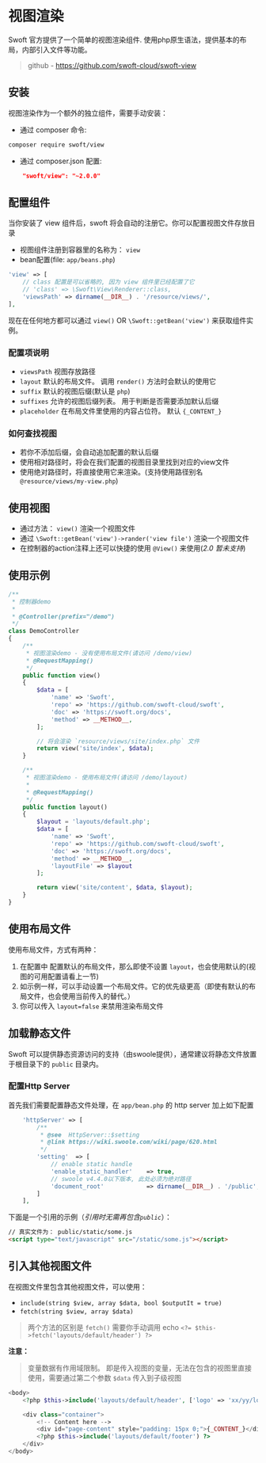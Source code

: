 # 视图渲染

Swoft 官方提供了一个简单的视图渲染组件. 使用php原生语法，提供基本的布局，内部引入文件等功能。

> github - https://github.com/swoft-cloud/swoft-view

## 安装

视图渲染作为一个额外的独立组件，需要手动安装：

- 通过 composer 命令:

```bash
composer require swoft/view
```

- 通过 composer.json 配置:

```json
    "swoft/view": "~2.0.0"
```

## 配置组件

当你安装了 view 组件后，swoft 将会自动的注册它。你可以配置视图文件存放目录

- 视图组件注册到容器里的名称为： `view`
- bean配置(file: `app/beans.php`)

```php
'view' => [
    // class 配置是可以省略的, 因为 view 组件里已经配置了它
    // 'class' => \Swoft\View\Renderer::class,
    'viewsPath' => dirname(__DIR__) . '/resource/views/',
],
```

现在在任何地方都可以通过 `view()` OR `\Swoft::getBean('view')` 来获取组件实例。

### 配置项说明

- `viewsPath` 视图存放路径
- `layout` 默认的布局文件。 调用 `render()` 方法时会默认的使用它
- `suffix` 默认的视图后缀(默认是 `php`)
- `suffixes` 允许的视图后缀列表。 用于判断是否需要添加默认后缀
- `placeholder` 在布局文件里使用的内容占位符。 默认 `{_CONTENT_}`

### 如何查找视图

- 若你不添加后缀，会自动追加配置的默认后缀
- 使用相对路径时，将会在我们配置的视图目录里找到对应的view文件
- 使用绝对路径时，将直接使用它来渲染。(支持使用路径别名 `@resource/views/my-view.php`)

## 使用视图

- 通过方法： `view()` 渲染一个视图文件
- 通过 `\Swoft::getBean('view')->rander('view file')` 渲染一个视图文件
- 在控制器的action注释上还可以快捷的使用 `@View()` 来使用(_2.0 暂未支持_)

## 使用示例

```php
/**
 * 控制器demo
 *
 * @Controller(prefix="/demo")
 */
class DemoController
{
    /**
     * 视图渲染demo - 没有使用布局文件(请访问 /demo/view)
     * @RequestMapping()
     */
    public function view()
    {
        $data = [
            'name' => 'Swoft',
            'repo' => 'https://github.com/swoft-cloud/swoft',
            'doc' => 'https://swoft.org/docs',
            'method' => __METHOD__,
        ];

        // 将会渲染 `resource/views/site/index.php` 文件
        return view('site/index', $data);
    }

    /**
     * 视图渲染demo - 使用布局文件(请访问 /demo/layout)
     *
     * @RequestMapping()
     */
    public function layout()
    {
        $layout = 'layouts/default.php';
        $data = [
            'name' => 'Swoft',
            'repo' => 'https://github.com/swoft-cloud/swoft',
            'doc' => 'https://swoft.org/docs',
            'method' => __METHOD__,
            'layoutFile' => $layout
        ];

        return view('site/content', $data, $layout);
    }
}
```

## 使用布局文件

使用布局文件，方式有两种：

1. 在配置中 配置默认的布局文件，那么即使不设置 `layout`，也会使用默认的(视图的可用配置请看上一节)
2. 如示例一样，可以手动设置一个布局文件。它的优先级更高（即使有默认的布局文件，也会使用当前传入的替代。）
3. 你可以传入 `layout=false` 来禁用渲染布局文件

## 加载静态文件

Swoft 可以提供静态资源访问的支持（由swoole提供），通常建议将静态文件放置于根目录下的 `public` 目录内。

### 配置Http Server

首先我们需要配置静态文件处理，在 `app/bean.php` 的 http server 加上如下配置

```php
    'httpServer' => [
        /**
         * @see  HttpServer::$setting
         * @link https://wiki.swoole.com/wiki/page/620.html
         */
        'setting'  => [
            // enable static handle
            'enable_static_handler'    => true,
            // swoole v4.4.0以下版本, 此处必须为绝对路径
            'document_root'            => dirname(__DIR__) . '/public',
        ]
    ],
```

下面是一个引用的示例（_引用时无需再包含`public`_）：

```html
// 真实文件为： public/static/some.js
<script type="text/javascript" src="/static/some.js"></script>
```

## 引入其他视图文件

在视图文件里包含其他视图文件，可以使用：

- `include(string $view, array $data, bool $outputIt = true)`
- `fetch(string $view, array $data)`

> 两个方法的区别是 `fetch()` 需要你手动调用 echo `<?= $this->fetch('layouts/default/header') ?>`

**注意：**

> 变量数据有作用域限制。 即是传入视图的变量，无法在包含的视图里直接使用，需要通过第二个参数 `$data` 传入到子级视图

```php
<body>
    <?php $this->include('layouts/default/header', ['logo' => 'xx/yy/logo.jpg']) ?>

    <div class="container">
        <!-- Content here -->
        <div id="page-content" style="padding: 15px 0;">{_CONTENT_}</div>
        <?php $this->include('layouts/default/footer') ?>
    </div>
</body>
```
